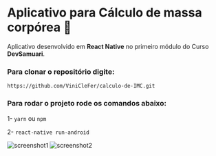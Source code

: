 # Aplicativo para Cálculo de massa corpórea 🖖
Aplicativo desenvolvido em **React Native** no primeiro módulo do Curso **DevSamuari**.

### Para clonar o repositório digite:
```
https://github.com/ViniCleFer/calculo-de-IMC.git
```

### Para rodar o projeto rode os comandos abaixo:
1- ``` yarn ``` ou ``` npm ```

2- ``` react-native run-android ```

![screenshot1](https://github.com/ViniCleFer/calculo-de-IMC/blob/master/src/assets/1.png)
![screenshot2](https://github.com/ViniCleFer/calculo-de-IMC/blob/master/src/assets/2.png)
